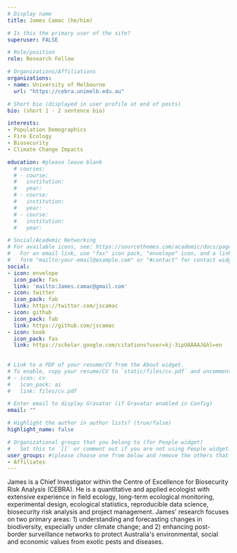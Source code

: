 ```yaml
---
# Display name
title: James Camac (he/him)

# Is this the primary user of the site?
superuser: FALSE

# Role/position
role: Research Fellow

# Organizations/Affiliations
organizations:
- name: University of Melbourne
  url: "https://cebra.unimelb.edu.au"

# Short bio (displayed in user profile at end of posts)
bio: (short 1 - 2 sentence bio)

interests:
- Population Demographics
- Fire Ecology
- Biosecurity
- Climate Change Impacts

education: #please leave blank
  # courses:
  # - course:
  #   institution:
  #   year:
  # - course:
  #   institution:
  #   year:
  # - course:
  #   institution:
  #   year:

# Social/Academic Networking
# For available icons, see: https://sourcethemes.com/academic/docs/page-builder/#icons
#   For an email link, use "fas" icon pack, "envelope" icon, and a link in the
#   form "mailto:your-email@example.com" or "#contact" for contact widget.
social:
- icon: envelope
  icon_pack: fas
  link: 'mailto:James.camac@gmail.com'
- icon: twitter
  icon_pack: fab
  link: https://twitter.com/jscamac
- icon: github
  icon_pack: fab
  link: https://github.com/jscamac
- icon: book
  icon_pack: fas
  link: https://scholar.google.com/citations?user=kj-3ipUAAAAJ&hl=en
    
  
# Link to a PDF of your resume/CV from the About widget.
# To enable, copy your resume/CV to `static/files/cv.pdf` and uncomment the lines below.
# - icon: cv
#   icon_pack: ai
#   link: files/cv.pdf

# Enter email to display Gravatar (if Gravatar enabled in Config)
email: ""

# Highlight the author in author lists? (true/false)
highlight_name: false

# Organizational groups that you belong to (for People widget)
#   Set this to `[]` or comment out if you are not using People widget.
user_groups: #(please choose one from below and remove the others that aren't needed)
- Affiliates
---
```


James is a Chief Investigator within the Centre of Excellence for Biosecurity Risk Analysis (CEBRA). He is a quantitative and applied ecologist with extensive experience in field ecology, long-term ecological monitoring, experimental design, ecological statistics, reproducible data science, biosecurity risk analysis and project management. James' research focuses on two primary areas: 1) understanding and forecasting changes in biodiversity, especially under climate change; and 2) enhancing post-border surveillance networks to protect Australia's environmental, social and economic values from exotic pests and diseases.
